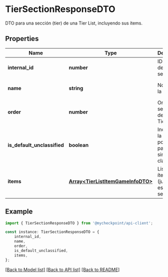 # TierSectionResponseDTO

DTO para una sección (tier) de una Tier List, incluyendo sus ítems.

## Properties

Name | Type | Description | Notes
------------ | ------------- | ------------- | -------------
**internal_id** | **number** | ID interno de la sección. | [optional] [default to undefined]
**name** | **string** | Nombre de la sección. | [optional] [default to undefined]
**order** | **number** | Orden de la sección dentro de la Tier List. | [optional] [default to undefined]
**is_default_unclassified** | **boolean** | Indica si es la sección por defecto para ítems sin clasificar. | [optional] [default to undefined]
**items** | [**Array&lt;TierListItemGameInfoDTO&gt;**](TierListItemGameInfoDTO.md) | Lista de ítems (juegos) en esta sección. | [optional] [default to undefined]

## Example

```typescript
import { TierSectionResponseDTO } from '@mycheckpoint/api-client';

const instance: TierSectionResponseDTO = {
    internal_id,
    name,
    order,
    is_default_unclassified,
    items,
};
```

[[Back to Model list]](../README.md#documentation-for-models) [[Back to API list]](../README.md#documentation-for-api-endpoints) [[Back to README]](../README.md)
